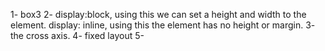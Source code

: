 1- box3
2- display:block, using this we can set a height and width to the element. display: inline, using this the element has no height or margin.
3-  the cross axis.
4- fixed layout 
5-   
